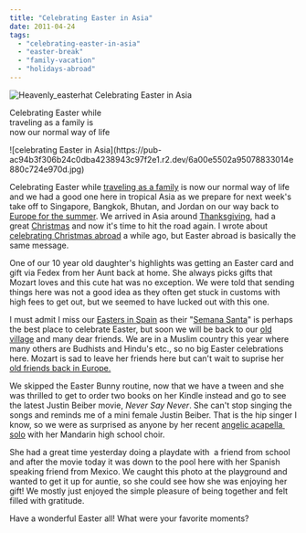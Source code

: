 ```yaml
---
title: "Celebrating Easter in Asia"
date: 2011-04-24
tags: 
  - "celebrating-easter-in-asia"
  - "easter-break"
  - "family-vacation"
  - "holidays-abroad"
---
```


 ![Heavenly_easterhat](https://pub-ac94b3f306b24c0dba4238943c97f2e1.r2.dev/6a00e5502a9507883301538e18c70b970b.jpg) Celebrating Easter in Asia  
  
Celebrating Easter while  
traveling as a family is  
now our normal way of life

<!--more--> ![celebrating Easter in Asia](https://pub-ac94b3f306b24c0dba4238943c97f2e1.r2.dev/6a00e5502a95078833014e880c724e970d.jpg)  
  
  
Celebrating Easter while [traveling as a family](http://soultravelers3new.local/2009/04/how-to-travel-the-world-as-a-digital-nomad-family.html "traveling as a family") is now our normal way of life and we had a good one here in tropical Asia as we prepare for next week's take off to Singapore, Bangkok, Bhutan, and Jordan on our way back to [Europe for the summer](http://soultravelers3new.local/2010/06/grand-tour-europe-iv-family-travel-extended-vacation-road-trip-summer-holiday-abroad.html "Europe for the summer road trip"). We arrived in Asia around [Thanksgiving](http://soultravelers3new.local/2010/11/first-thanksgiving-in-asia.html "Thanksgiving abroad"), had a great [Christmas](http://soultravelers3new.local/2010/12/first-christmas-in-asia.html "christmas abroad") and now it's time to hit the road again. I wrote about [celebrating Christmas abroad](http://soultravelers3new.local/2009/12/how-to-enjoy-family-travel-abroad-at-christmas-digital-nomad-4hww-extended-travel-holidays.html "celebrating Christmas abroad") a while ago, but Easter abroad is basically the same message.  
  
One of our 10 year old daughter's highlights was getting an Easter card and gift via Fedex from her Aunt back at home. She always picks gifts that Mozart loves and this cute hat was no exception. We were told that sending things here was not a good idea as they often get stuck in customs with high fees to get out, but we seemed to have lucked out with this one.  
  
I must admit I miss our [Easters in Spain](http://soultravelers3new.local/2009/04/spain-stunning-semana-santa-easter-procession-in-andalusia-white-village.html "easter in spain") as their "[Semana Santa](http://soultravelers3new.local/2007/03/semana-santa-in.html "semana santa")" is perhaps the best place to celebrate Easter, but soon we will be back to our [old village](http://soultravelers3new.local/2006/11/we-are-living-i.html "old village spain") and many dear friends. We are in a Muslim country this year where many others are Budhists and Hindu's etc., so no big Easter celebrations here. Mozart is sad to leave her friends here but can't wait to suprise her [old friends back in Europe.](http://soultravelers3new.local/2011/02/kids-friends-travel-on-the-ultimate-family-adventure.html "friends and travel")  
  
We skipped the Easter Bunny routine, now that we have a tween and she was thrilled to get to order two books on her Kindle instead and go to see the latest Justin Beiber movie, _Never Say Never_. She can't stop singing the songs and reminds me of a mini female Justin Beiber. That is the hip singer I know, so we were as surprised as anyone by her recent [angelic acapella  solo](http://soultravelers3new.local/2011/04/earth-day-song-solo-and-1st-place.html "beautiful angelic solo") with her Mandarin high school choir.  
  
She had a great time yesterday doing a playdate with  a friend from school and after the movie today it was down to the pool here with her Spanish speaking friend from Mexico. We caught this photo at the playground and wanted to get it up for auntie, so she could see how she was enjoying her gift! We mostly just enjoyed the simple pleasure of being together and felt filled with gratitude.  
  
Have a wonderful Easter all! What were your favorite moments?
